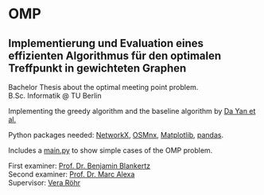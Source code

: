 # OMP
## Implementierung und Evaluation eines effizienten Algorithmus für den optimalen Treffpunkt in gewichteten Graphen
Bachelor Thesis about the optimal meeting point problem.  
B.Sc. Informatik @ TU Berlin

Implementing the greedy algorithm and the baseline algorithm by [Da Yan et al.](https://yanlab19870714.github.io/yanda/papers/road.pdf)

Python packages needed: [NetworkX](https://networkx.org), [OSMnx](https://osmnx.readthedocs.io/en/stable/), [Matplotlib](https://matplotlib.org/stable/index.html), [pandas](https://pandas.pydata.org).

Includes a [main.py](https://github.com/ElMagicoHD/OMP/blob/main/src/main.py) to show simple cases of the OMP problem. 

First examiner: [Prof. Dr. Benjamin Blankertz](https://www.eecs.tu-berlin.de/menue/einrichtungen/professuren/professorinnen/blankertz)  
Second examiner: [Prof. Dr. Marc Alexa](https://www.cg.tu-berlin.de/team/prof-dr-marc-alexa/)  
Supervisor: [Vera Röhr](https://www.neuro.tu-berlin.de/neuro/menue/mitglieder/)
